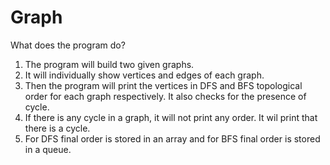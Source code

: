 # Graph

What does the program do?
1. The program will build two given graphs.
2. It will individually show vertices and edges of each graph. 
3. Then the program will print the vertices in DFS and BFS topological order for each graph respectively. It also checks for the presence of cycle.
4. If there is any cycle in a graph, it will not print any order. It wil print that there is a cycle.
5. For DFS final order is stored in an array and for BFS final order is stored in a queue.
